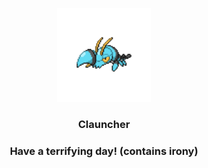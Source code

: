 <p align="center">
    <img src="https://raw.githubusercontent.com/PokeAPI/sprites/master/sprites/pokemon/692.png" width="150" height="150">
</p>
<h3 align="center"> <b>Clauncher</b></h3>
<h3 align="center">Have a terrifying day! (contains irony)</h3>
